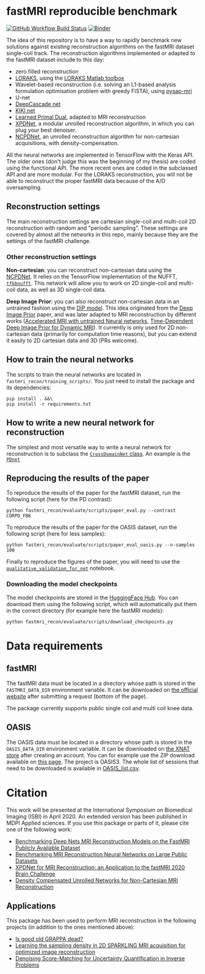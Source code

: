 # fastMRI reproducible benchmark

[![GitHub Workflow Build Status](https://github.com/zaccharieramzi/fastmri-reproducible-benchmark/workflows/Continuous%20testing/badge.svg)](https://github.com/zaccharieramzi/fastmri-reproducible-benchmark/actions/workflows/test.yml?query=branch%3Amaster)
[![Binder](https://mybinder.org/badge_logo.svg)](https://mybinder.org/v2/gh/zaccharieramzi/fastmri-reproducible-benchmark/master)

The idea of this repository is to have a way to rapidly benchmark new solutions against existing reconstruction algorithms on the fastMRI dataset single-coil track.
The reconstruction algorithms implemented or adapted to the fastMRI dataset include to this day:
- zero filled reconstruction
- [LORAKS](https://www.ncbi.nlm.nih.gov/pubmed/24595341), using the [LORAKS Matlab toolbox](https://mr.usc.edu/download/LORAKS2/)
- Wavelet-based reconstruction (i.e. solving an L1-based analysis formulation optimisation problem with greedy FISTA), using [pysap-mri](https://github.com/CEA-COSMIC/pysap-mri)
- U-net
- [DeepCascade net](https://arxiv.org/abs/1704.02422)
- [KIKI net](https://www.ncbi.nlm.nih.gov/pubmed/29624729)
- [Learned Primal Dual](https://arxiv.org/abs/1707.06474), adapted to MRI reconstruction
- [XPDNet](https://arxiv.org/abs/2010.07290), a modular unrolled reconstruction algorithm, in which you can plug your best denoiser.
- [NCPDNet](https://arxiv.org/abs/2101.01570), an unrolled reconstruction algorithm for non-cartesian acquisitions, with density-compensation.

All the neural networks are implemented in TensorFlow with the Keras API.
The older ones (don't judge this was the beginning of my thesis) are coded using the functional API.
The more recent ones are coded in the subclassed API and are more modular.
For the LORAKS reconstruction, you will not be able to reconstruct the proper fastMRI data because of the A/D oversampling.

## Reconstruction settings

The main reconstruction settings are cartesian single-coil and multi-coil 2D reconstruction with random and "periodic sampling".
These settings are covered by almost all the networks in this repo, mainly because they are the settings of the fastMRI challenge.

### Other reconstruction settings

__Non-cartesian__: you can reconstruct non-cartesian data using the [NCPDNet](https://github.com/zaccharieramzi/fastmri-reproducible-benchmark/blob/master/fastmri_recon/models/subclassed_models/ncpdnet.py).
It relies on the TensorFlow implementation of the NUFFT, [`tfkbnufft`](https://github.com/zaccharieramzi/tfkbnufft).
This network will allow you to work on 2D single-coil and multi-coil data, as well as 3D single-coil data.

__Deep Image Prior__: you can also reconstruct non-cartesian data in an untrained fashion using the [DIP model](https://github.com/zaccharieramzi/fastmri-reproducible-benchmark/blob/master/fastmri_recon/evaluate/reconstruction/dip_reconstrution.py).
This idea originated from the [Deep Image Prior](https://dmitryulyanov.github.io/deep_image_prior) paper, and was later adapted to MRI reconstruction by different works ([Accelerated MRI with untrained Neural networks](https://arxiv.org/abs/2007.02471), [Time-Dependent Deep Image Prior for Dynamic MRI](https://arxiv.org/abs/1910.01684)).
It currently is only used for 2D non-cartesian data (primarily for computation time reasons), but you can extend it easily to 2D cartesian data and 3D (PRs welcome).


## How to train the neural networks
The scripts to train the neural networks are located in `fastmri_recon/training_scripts/`.
You just need to install the package and its dependencies:
```
pip install . &&\
pip install -r requirements.txt
```


## How to write a new neural network for reconstruction
The simplest and most versatile way to write a neural network for reconstruction is to subclass the [`CrossDomainNet` class](fastmri_recon/models/subclassed_models/cross_domain.py).
An example is the [`PDnet`](fastmri_recon/models/subclassed_models/pdnet.py)

## Reproducing the results of the paper
To reproduce the results of the paper for the fastMRI dataset, run the following script (here for the PD contrast):
```
python fastmri_recon/evaluate/scripts/paper_eval.py --contrast CORPD_FBK
```

To reproduce the results of the paper for the OASIS dataset, run the following script (here for less samples):
```
python fastmri_recon/evaluate/scripts/paper_eval_oasis.py --n-samples 100
```

Finally to reproduce the figures of the paper, you will need to use the [`qualitative_validation_for_net`](https://github.com/zaccharieramzi/fastmri-reproducible-benchmark/blob/master/experiments/qualitative_validation_for_net.ipynb) notebook.

### Downloading the model checkpoints
The model checkpoints are stored in the [HuggingFace Hub](https://huggingface.co/zaccharieramzi).
You can download them using the following script, which will automatically put them in the correct directory (for example here the fastMRI models):
```
python fastmri_recon/evaluate/scripts/download_checkpoints.py
```

# Data requirements

## fastMRI

The fastMRI data must be located in a directory whose path is stored in the `FASTMRI_DATA_DIR` environment variable.
It can be downloaded on [the official website](https://fastmri.med.nyu.edu/) after submitting a request (bottom of the page).

The package currently supports public single coil and multi coil knee data.

## OASIS

The OASIS data must be located in a directory whose path is stored in the `OASIS_DATA_DIR` environment variable.
It can be downloaded on [the XNAT store](https://central.xnat.org/app/template/Index.vm) after creating an account.
You can for example use the ZIP download available on [this page](https://central.xnat.org/app/action/ProjectDownloadAction/project/OASIS3).
The project is OASIS3.
The whole list of sessions that need to be downloaded is available in [OASIS_list.csv](OASIS_list.csv).


# Citation
This work will be presented at the International Symposium on Biomedical Imaging (ISBI) in April 2020.
An extended version has been published in MDPI Applied sciences.
If you use this package or parts of it, please cite one of the following work:
- [Benchmarking Deep Nets MRI Reconstruction Models on the FastMRI Publicly Available Dataset](https://hal.inria.fr/hal-02436223)
- [Benchmarking MRI Reconstruction Neural Networks on Large Public Datasets](https://www.mdpi.com/2076-3417/10/5/1816)
- [XPDNet for MRI Reconstruction: an Application to the fastMRI 2020 Brain Challenge](https://arxiv.org/abs/2010.07290)
- [Density Compensated Unrolled Networks for Non-Cartesian MRI Reconstruction](https://arxiv.org/abs/2101.01570)

## Applications
This package has been used to perform MRI reconstruction in the following projects (in addition to the ones mentioned above):
- [Is good old GRAPPA dead?](https://arxiv.org/abs/2106.00753)
- [Learning the sampling density in 2D SPARKLING MRI acquisition for optimized image reconstruction](https://arxiv.org/abs/2103.03559)
- [Denoising Score-Matching for Uncertainty Quantification in Inverse Problems](https://arxiv.org/abs/2011.08698)
